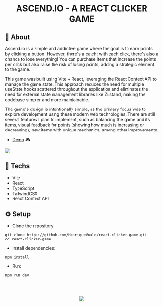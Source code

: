 <h1 align="center">ASCEND.IO - A REACT CLICKER GAME</h1>

## :book: About

Ascend.io is a simple and addictive game where the goal is to earn points by clicking a button. However, there's a catch: with each click, there's also a chance to lose everything! You can purchase items that increase the points per click but also raise the risk of losing points, adding a strategic element to the game.

This game was built using Vite + React, leveraging the React Context API to manage the game state. This approach reduces the need for multiple useState hooks scattered throughout the application and eliminates the need for external state management libraries like Zustand, making the codebase simpler and more maintainable.

The game's design is intentionally simple, as the primary focus was to explore development using these modern web technologies. There are still several features I plan to implement, such as balancing the game and its items, visual feedback for points (showing how much is increasing or decreasing), new items with unique mechanics, among other improvements.

- [Demo](https://react-clicker-game-vuolo.vercel.app/) 🎮


<img src="https://github.com/user-attachments/assets/6d896d01-cff1-4c48-88f6-d1c1ae5c30e4" />

## :rocket: Techs

- Vite
- React
- TypeScript
- TailwindCSS
- React Context API

## :gear: Setup
- Clone the repository:
```
git clone https://github.com/HenriqueVuolo/react-clicker-game.git
cd react-clicker-game
```
- Install dependencies:
```
npm install
```
- Run:
```
npm run dev
```

<br><br>
<p align="center">
  <a href="https://www.linkedin.com/in/henrique-vuolo-santana">
  <img src="https://img.shields.io/badge/LinkedIn-Henrique%20Vuolo-blue?logo=linkedin"/></a>
</p>
